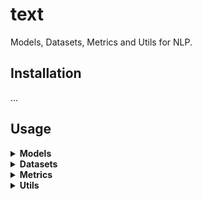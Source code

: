 # text
Models, Datasets, Metrics and Utils for NLP.


## Installation
...


## Usage
<details>
<summary> <b> Models </b> </summary>

- **Supported model and model type**
    
    **bert** : {"bert-base-uncased", }

- **Load the pretrained model**
    
```python
# Load the pretrained model
from flowtext.models import bert
bert = bert(pretrained=True, model_type=bert-base-uncased', checkpoint_path=None)

# In addition, you can also load normal models.
from flowtext.models import BertConfig, BertModel
config = BertConfig()
bert = BertModel(config)
```
    
    
</details>


<details>
<summary> <b> Datasets </b> </summary>

- **The dataset module currently contains:**

    Language modeling:   WikiText2, WikiText103, PennTreebank
    
    Machine translation:   IWSLT2016, IWSLT2017, Multi30k
    
    Sequence tagging(e.g. POS/NER):    UDPOS, CoNLL2000Chunking 
    
    Question answering:   SQuAD1, SQuAD2
    
    Text classification:   AG_NEWS, SogouNews, DBpedia, YelpReviewPolarity, YelpReviewFull, YahooAnswers, AmazonReviewPolarity, AmazonReviewFull, IMDB

  
- **Load NLP related datasets, and build dataloader**
```python
from flowtext.datasets import AG_NEWS
train_iter = AG_NEWS(split='train')
next(train_iter)
# Or iterate with for loop
for (label, line) in train_iter:
    print(label, line)
# Or send to DataLoader
from oneflow.utils.data import DataLoader
train_iter = AG_NEWS(split='train')
dataloader = DataLoader(train_iter, batch_size=8, shuffle=False)
```

</details>


<details>
<summary> <b> Metrics </b> </summary>

- **The metrics currently contains:**
    
    Bleu_score
    
    Ngram_counter

- **NLP related evaluation metrics**
```python
>>> from flowtext.data.metrics import bleu_score
>>> candidate_corpus = [['This', 'is', 'a', 'oneflow', 'bleu','test'], ['Another', 'Sentence']]
>>> references_corpus = [[['This', 'is', 'a', 'oneflow', 'bleu','test'], ['Completely', 'Different']], [['No', 'Match']]]
>>> bleu_score(candidate_corpus, references_corpus)
0.889139711856842
```

</details>


<details>
<summary> <b> Utils </b> </summary>

- **Load tokenizer**
```python
>>> from flowtext.data import get_tokenizer
# The parameter ‘tokenizer’ can support spacy, moses, toktok, revtok, subword, jieba.
>>> tokenizer = get_tokenizer(tokenizer="basic_english", language="en")
>>> tokens = tokenizer("Today is a good day!")
>>> tokens
['today', 'is', 'a', 'good', 'day', '!']
```

</details>
